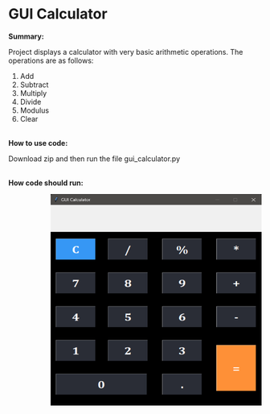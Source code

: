 # GUI Calculator
<b>Summary:</b>
<p>Project displays a calculator with very basic arithmetic operations. The operations are as follows:</p>
<ol><li>Add</li><li>Subtract</li><li>Multiply</li><li>Divide</li><li>Modulus</li><li>Clear</li></ol>
<br>
<b>How to use code:</b>
<br>
<p>Download zip and then run the file gui_calculator.py</p>
<br>
<b>How code should run:</b>
<br>
<p><img src="calc.png" style="float:right;width:420px;height:420px;"></p>
